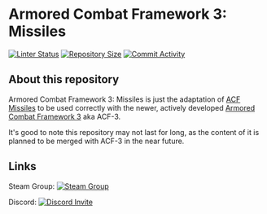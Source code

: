# Armored Combat Framework 3: Missiles

[![Linter Status](https://img.shields.io/github/actions/workflow/status/TwistedTail/ACF-3-Missiles/GLuaLint.yml?label=Linter%20Status&style=flat-square)](https://github.com/TwistedTail/ACF-3-Missiles/actions?query=workflow%3AGLuaLint)
[![Repository Size](https://img.shields.io/github/repo-size/TwistedTail/ACF-3-Missiles?label=Repository%20Size&style=flat-square)](https://github.com/TwistedTail/ACF-3-Missiles)
[![Commit Activity](https://img.shields.io/github/commit-activity/m/TwistedTail/ACF-3-Missiles?label=Commit%20Activity&style=flat-square)](https://github.com/TwistedTail/ACF-3-Missiles/commits/master)

## About this repository

Armored Combat Framework 3: Missiles is just the adaptation of [ACF Missiles](https://github.com/Bubbus/ACF-Missiles) to be used correctly with the newer, actively developed [Armored Combat Framework 3](https://github.com/Stooberton/ACF-3) aka ACF-3.

It's good to note this repository may not last for long, as the content of it is planned to be merged with ACF-3 in the near future.

## Links

Steam Group: [![Steam Group](https://img.shields.io/badge/ACF%20Official-Join%20Now!-informational?style=flat-square)](https://steamcommunity.com/groups/officialacf)

Discord: [![Discord Invite](https://img.shields.io/discord/654142834030542878?label=Chat&style=flat-square)](https://discordapp.com/invite/shk5sc5)
